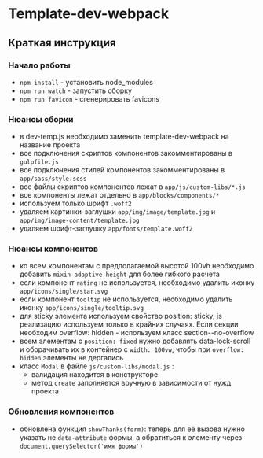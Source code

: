 # Template-dev-webpack
## Краткая инструкция
### Начало работы
* `npm install` - установить node_modules
* `npm run watch` - запустить сборку
* `npm run favicon` - сгенерировать favicons
### Нюансы сборки
* в dev-temp.js необходимо заменить template-dev-webpack на название проекта
* все подключения скриптов компонентов закомментированы в `gulpfile.js`
* все подключения стилей компонентов закомментированы в `app/sass/style.scss`
* все файлы скриптов компонентов лежат в `app/js/custom-libs/*.js`
* все компоненты лежат отдельно в `app/blocks/components/*`
* используем только шрифт `.woff2`
* удаляем картинки-заглушки `app/img/image/template.jpg` и `app/img/image-content/template.jpg`
* удаляем шрифт-заглушку `app/fonts/template.woff2`
### Нюансы компонентов
* ко всем компонентам с предполагаемой высотой 100vh необходимо добавить `mixin adaptive-height` для более гибкого расчета
* если компонент `rating` не используется, необходимо удалить иконку `app/icons/single/star.svg`
* если компонент `tooltip` не используется, необходимо удалить иконку `app/icons/single/tooltip.svg`
* для sticky элемента используем свойство position: sticky, js реализацию используем только в крайних случаях. Если секции необходим overflow: hidden - используем класс section--no-overflow
* всем элементам с `position: fixed` нужно добавлять data-lock-scroll и оборачивать их в контейнер с `width: 100vw`, чтобы при `overflow: hidden` элементы не дергались
* класс `Modal` в файле `js/custom-libs/modal.js` :
  + валидация находится в конструкторе
  + метод `create` заполняется вручную в зависимости от нужд проекта
### Обновления компонентов
* обновлена функция `showThanks(form)`: теперь для её вызова нужно указать не `data-attribute` формы, а обратиться к элементу через `document.querySelector('имя формы')`
